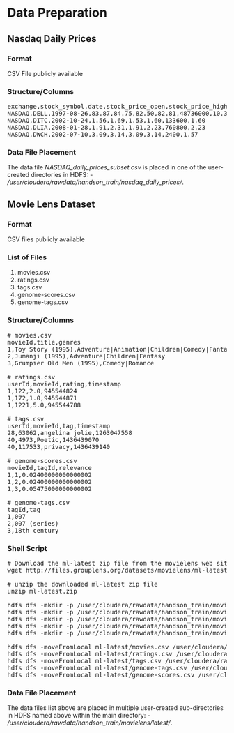 # Data Preparation

## Nasdaq Daily Prices

### Format
CSV File publicly available

### Structure/Columns
<pre>
exchange,stock_symbol,date,stock_price_open,stock_price_high,stock_price_low,stock_price_close,stock_volume,stock_price_adj_close
NASDAQ,DELL,1997-08-26,83.87,84.75,82.50,82.81,48736000,10.35
NASDAQ,DITC,2002-10-24,1.56,1.69,1.53,1.60,133600,1.60
NASDAQ,DLIA,2008-01-28,1.91,2.31,1.91,2.23,760800,2.23
NASDAQ,DWCH,2002-07-10,3.09,3.14,3.09,3.14,2400,1.57
</pre>

### Data File Placement

The data file <i>NASDAQ_daily_prices_subset.csv</i> is placed in one of the user-created directories in HDFS: - <i>/user/cloudera/rawdata/handson_train/nasdaq_daily_prices/</i>.

## Movie Lens Dataset

### Format
CSV files publicly available

### List of Files
<OL>
<LI> movies.csv </LI>
<LI> ratings.csv </LI>
<LI> tags.csv </LI>
<LI> genome-scores.csv </LI>
<LI> genome-tags.csv </LI>
</OL>

### Structure/Columns
<pre>
# movies.csv
movieId,title,genres
1,Toy Story (1995),Adventure|Animation|Children|Comedy|Fantasy
2,Jumanji (1995),Adventure|Children|Fantasy
3,Grumpier Old Men (1995),Comedy|Romance

# ratings.csv
userId,movieId,rating,timestamp
1,122,2.0,945544824
1,172,1.0,945544871
1,1221,5.0,945544788

# tags.csv
userId,movieId,tag,timestamp
28,63062,angelina jolie,1263047558
40,4973,Poetic,1436439070
40,117533,privacy,1436439140

# genome-scores.csv
movieId,tagId,relevance
1,1,0.02400000000000002
1,2,0.02400000000000002
1,3,0.05475000000000002

# genome-tags.csv
tagId,tag
1,007
2,007 (series)
3,18th century
</pre>

### Shell Script
<pre>
# Download the ml-latest zip file from the movielens web site
wget http://files.grouplens.org/datasets/movielens/ml-latest.zip

# unzip the downloaded ml-latest zip file
unzip ml-latest.zip

hdfs dfs -mkdir -p /user/cloudera/rawdata/handson_train/movielens/latest/movies
hdfs dfs -mkdir -p /user/cloudera/rawdata/handson_train/movielens/latest/ratings
hdfs dfs -mkdir -p /user/cloudera/rawdata/handson_train/movielens/latest/tags
hdfs dfs -mkdir -p /user/cloudera/rawdata/handson_train/movielens/latest/genome.scores
hdfs dfs -mkdir -p /user/cloudera/rawdata/handson_train/movielens/latest/genome.tags

hdfs dfs -moveFromLocal ml-latest/movies.csv /user/cloudera/rawdata/handson_train/movielens/latest/movies
hdfs dfs -moveFromLocal ml-latest/ratings.csv /user/cloudera/rawdata/handson_train/movielens/latest/ratings
hdfs dfs -moveFromLocal ml-latest/tags.csv /user/cloudera/rawdata/handson_train/movielens/latest/tags
hdfs dfs -moveFromLocal ml-latest/genome-tags.csv /user/cloudera/rawdata/handson_train/movielens/latest/genome.tags
hdfs dfs -moveFromLocal ml-latest/genome-scores.csv /user/cloudera/rawdata/handson_train/movielens/latest/genome.scores
</pre>

### Data File Placement

The data files list above are placed in multiple user-created sub-directories in HDFS named above within the main directory: - <i>/user/cloudera/rawdata/handson_train/movielens/latest/</i>.

